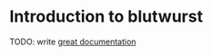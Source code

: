 # Introduction to blutwurst

TODO: write [great documentation](http://jacobian.org/writing/what-to-write/)
